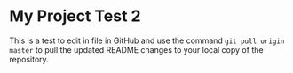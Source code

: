 # My Project Test 2

This is a test to edit in file in GitHub and use the command `git pull origin master` to pull the updated README changes to your local copy of the repository.
